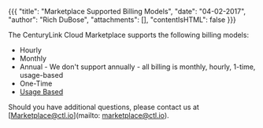 {{{
 "title": "Marketplace Supported Billing Models",
 "date": "04-02-2017",
 "author": "Rich DuBose",
 "attachments": [],
 "contentIsHTML": false
 }}}

 The CenturyLink Cloud Marketplace supports the following billing models:

 * Hourly
 * Monthly
 * Annual - We don't support annually - all billing is monthly, hourly, 1-time, usage-based
 * One-Time
 * [Usage Based](usage-based-billing.md)

 Should you have additional questions, please contact us at [Marketplace@ctl.io](mailto: marketplace@ctl.io).
